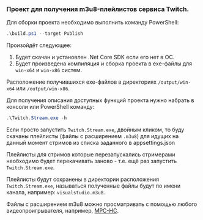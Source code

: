 ﻿### Проект для получения m3u8-плейлистов сервиса Twitch.

Для сборки проекта необходимо выполнить команду PowerShell:

```powershell
.\build.ps1 --target Publish
```


Произойдёт следующее:

1. Будет скачан и установлен .Net Core SDK если его нет в ОС.
2. Будет произведена компиляция и сборка проекта в exe-файлы для `win-x64` и `win-x86` систем.  

 
Расположение получившихся ехе-файлов в директориях `/output/win-x64` или `/output/win-x86`.

Для получения описания доступных функций проекта нужно набрать в консоли или PowerShell команду:
```powershell 
.\Twitch.Stream.exe -h
```

Если просто запустить `Twitch.Stream.exe`, двойным кликом, то буду скачаны плейлисты (файлы с расширением `.m3u8`) для идущих на данный момент стримов из списка заданного в appsettings.json

Плейлисты для стримов которые перезапускались стримерами необходимо будет перекачивать заново - т.е. ещё раз запустить `Twitch.Stream.exe`.

Плейлисты будут сохранены в директории расположения `Twitch.Stream.exe`, называться полученные файлы будут по имени канала, например: `visualstudio.m3u8`.

Файлы с расширением m3u8 можно просматривать с помощью любого видеопроигрывателя, например, [MPC-HC](https://mpc-hc.org/).
